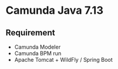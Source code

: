# Camunda Java 7.13

## Requirement
- Camunda Modeler
- Camunda BPM run
- Apache Tomcat + WildFly / Spring Boot
